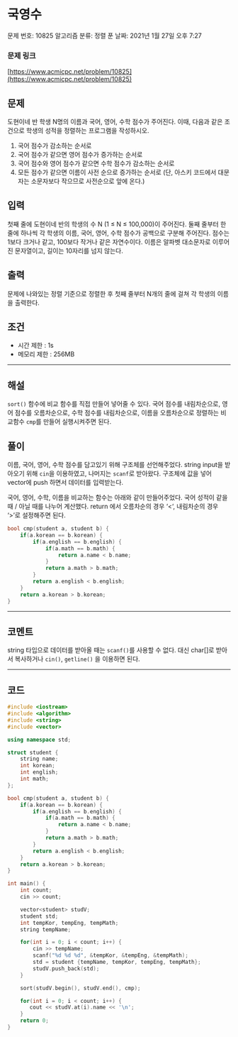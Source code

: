 # 국영수

문제 번호: 10825
알고리즘 분류: 정렬
푼 날짜: 2021년 1월 27일 오후 7:27

### 문제 링크

[https://www.acmicpc.net/problem/10825](https://www.acmicpc.net/problem/10825)

## 문제

도현이네 반 학생 N명의 이름과 국어, 영어, 수학 점수가 주어진다. 이때, 다음과 같은 조건으로 학생의 성적을 정렬하는 프로그램을 작성하시오.

1. 국어 점수가 감소하는 순서로
2. 국어 점수가 같으면 영어 점수가 증가하는 순서로
3. 국어 점수와 영어 점수가 같으면 수학 점수가 감소하는 순서로
4. 모든 점수가 같으면 이름이 사전 순으로 증가하는 순서로 (단, 아스키 코드에서 대문자는 소문자보다 작으므로 사전순으로 앞에 온다.)

## 입력

첫째 줄에 도현이네 반의 학생의 수 N (1 ≤ N ≤ 100,000)이 주어진다. 둘째 줄부터 한 줄에 하나씩 각 학생의 이름, 국어, 영어, 수학 점수가 공백으로 구분해 주어진다. 점수는 1보다 크거나 같고, 100보다 작거나 같은 자연수이다. 이름은 알파벳 대소문자로 이루어진 문자열이고, 길이는 10자리를 넘지 않는다.

## 출력

문제에 나와있는 정렬 기준으로 정렬한 후 첫째 줄부터 N개의 줄에 걸쳐 각 학생의 이름을 출력한다.

## 조건

- 시간 제한 : 1s
- 메모리 제한 : 256MB

---

## 해설

`sort()` 함수에 비교 함수를 직접 만들어 넣어줄 수 있다. 국어 점수를 내림차순으로, 영어 점수를 오름차순으로, 수학 점수를 내림차순으로, 이름을 오름차순으로 정렬하는 비교함수 `cmp`를 만들어 실행시켜주면 된다.

## 풀이

이름, 국어, 영어, 수학 점수를 담고있기 위해 구조체를 선언해주었다. string input을 받아오기 위해 `cin`을 이용하였고, 나머지는 `scanf`로 받아왔다. 구조체에 값을 넣어 vector에 push 하면서 데이터를 입력받는다.

국어, 영어, 수학, 이름을 비교하는 함수는 아래와 같이 만들어주었다. 국어 성적이 같을 때 / 아닐 때를 나누어 계산했다. return 에서 오름차순의 경우 ‘<‘, 내림차순의 경우 ‘>’로 설정해주면 된다.

```cpp
bool cmp(student a, student b) {
    if(a.korean == b.korean) {
        if(a.english == b.english) {
            if(a.math == b.math) {
                return a.name < b.name;
            }
            return a.math > b.math;
        }
        return a.english < b.english;
    }
    return a.korean > b.korean;
}
```

---

## 코멘트

string 타입으로 데이터를 받아올 때는 `scanf()`를 사용할 수 없다. 대신 char[]로 받아서 복사하거나 `cin()`, `getline()` 을 이용하면 된다.

---

## 코드

```cpp
#include <iostream>
#include <algorithm>
#include <string>
#include <vector>

using namespace std;

struct student {
    string name;
    int korean;
    int english;
    int math;
};

bool cmp(student a, student b) {
    if(a.korean == b.korean) {
        if(a.english == b.english) {
            if(a.math == b.math) {
                return a.name < b.name;
            }
            return a.math > b.math;
        }
        return a.english < b.english;
    }
    return a.korean > b.korean;
}

int main() {
    int count;
    cin >> count;

    vector<student> studV;
    student std;
    int tempKor, tempEng, tempMath;
    string tempName;

    for(int i = 0; i < count; i++) {
        cin >> tempName;
        scanf("%d %d %d", &tempKor, &tempEng, &tempMath);
        std = student {tempName, tempKor, tempEng, tempMath};
        studV.push_back(std);    
    }

    sort(studV.begin(), studV.end(), cmp);

    for(int i = 0; i < count; i++) {
       cout << studV.at(i).name << '\n';
    }
    return 0;
}
```